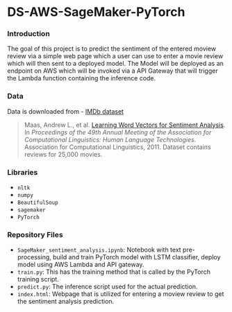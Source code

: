 # DS-AWS-SageMaker-PyTorch


### Introduction

The goal of this project is to predict the sentiment of the entered moview review via a simple web page which a user can use to enter a movie review which will then sent to a deployed model. The Model will be deployed as an endpoint on AWS which will be invoked via a API Gateway that will trigger the Lambda function containing the inference code.


### Data

Data is downloaded from - [IMDb dataset](http://ai.stanford.edu/~amaas/data/sentiment/)
> Maas, Andrew L., et al. [Learning Word Vectors for Sentiment Analysis](http://ai.stanford.edu/~amaas/data/sentiment/). In _Proceedings of the 49th Annual Meeting of the Association for Computational Linguistics: Human Language Technologies_. Association for Computational Linguistics, 2011.
Dataset contains reviews for 25,000 movies.

### Libraries

* `nltk`
* `numpy`
* `BeautifulSoup`
* `sagemaker`
* `PyTorch`


### Repository Files 

* `SageMaker_sentiment_analysis.ipynb`: Notebook with text pre-processing, build and train PyTorch model with LSTM classifier, deploy model using AWS Lambda and API gateway.
* `train.py`: This has the training method that is called by the PyTorch training script. 
* `predict.py`: The inference script used for the actual prediction.
* `index.html`: Webpage that is utilized for entering a moview review to get the sentiment analysis prediction.

